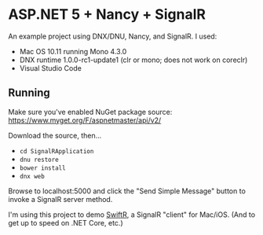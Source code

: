 # ASP.NET 5 + Nancy + SignalR

An example project using DNX/DNU, Nancy, and SignalR. I used:

* Mac OS 10.11 running Mono 4.3.0
* DNX runtime 1.0.0-rc1-update1 (clr or mono; does not work on coreclr)
* Visual Studio Code

## Running

Make sure you've enabled NuGet package source: https://www.myget.org/F/aspnetmaster/api/v2/

Download the source, then...

* `cd SignalRApplication`
* `dnu restore`
* `bower install`
* `dnx web`

Browse to localhost:5000 and click the "Send Simple Message" button to invoke a SignalR server method. 

I'm using this project to demo [SwiftR](https://github.com/adamhartford/SwiftR "SwiftR"), a SignalR "client" for Mac/iOS. (And to get up to speed on .NET Core, etc.)
